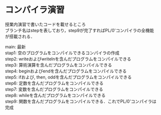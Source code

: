 # コンパイラ演習
授業内演習で書いたコードを載せるところ<br>
ブランチ名はstepを表しており，step9が完了すればPL/0'コンパイラの全機能が搭載される．

main: 最新<br>
stap1: 空のプログラムをコンパイルできるコンパイラの作成<br>
step2: writeおよびwritelnを含んだプログラムをコンパイルできる<br>
step3: 算術演算を含んだプログラムをコンパイルできる<br>
step4: beginおよびendを含んだプログラムをコンパイルできる<br>
step5: ifおよび, then, oddを含んだプログラムをコンパイルできる<br>
step6: 定数を含んだプログラムをコンパイルできる<br>
step7: 変数を含んだプログラムをコンパイルできる<br>
step8: whileを含んだプログラムをコンパイルできる<br>
step9: 関数を含んだプログラムをコンパイルできる．これでPL/0'コンパイラは完成<br>